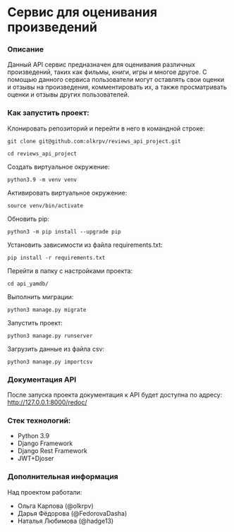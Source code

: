 # Сервис для оценивания произведений

### Описание
Данный API сервис предназначен для оценивания различных произведений, таких как фильмы, книги, игры и многое другое. С помощью данного сервиса пользователи могут оставлять свои оценки и отзывы на произведения, комментировать их, а также просматривать оценки и отзывы других пользователей.


### Как запустить проект:

Клонировать репозиторий и перейти в него в командной строке:

```
git clone git@github.com:olkrpv/reviews_api_project.git
```

```
cd reviews_api_project
```

Cоздать виртуальное окружение:

```
python3.9 -m venv venv
```

Активировать виртуальное окружение:
```
source venv/bin/activate
```

Обновить pip:

```
python3 -m pip install --upgrade pip
```

Установить зависимости из файла requirements.txt:

```
pip install -r requirements.txt
```
Перейти в папку с настройками проекта:

```
cd api_yamdb/
```

Выполнить миграции:

```
python3 manage.py migrate
```

Запустить проект:

```
python3 manage.py runserver
```

Загрузить данные из файла csv:

```
python3 manage.py importcsv
```

### Документация API

После запуска проекта документация к API будет доступна по адресу:
http://127.0.0.1:8000/redoc/

### Стек технологий:
- Python 3.9
- Django Framework
- Django Rest Framework
- JWT+Djoser

### Дополнительная информация
Над проектом работали:
- Ольга Карпова (@olkrpv)
- Дарья Фёдорова (@FedorovaDasha)
- Наталья Любимова (@hadge13)
